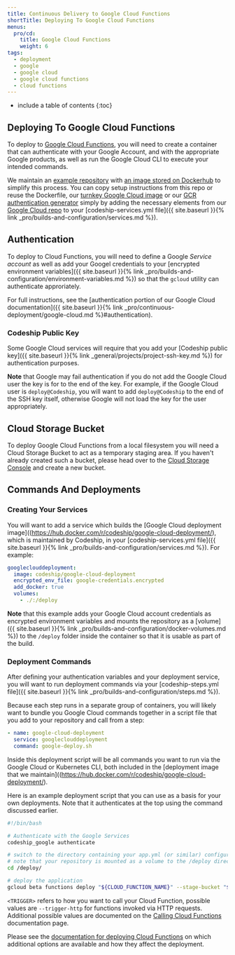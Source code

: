 ```yaml
---
title: Continuous Delivery to Google Cloud Functions
shortTitle: Deploying To Google Cloud Functions
menus:
  pro/cd:
    title: Google Cloud Functions
    weight: 6
tags:
  - deployment
  - google
  - google cloud
  - google cloud functions
  - cloud functions
---
```


* include a table of contents
{:toc}

## Deploying To Google Cloud Functions

To deploy to [Google Cloud Functions](https://cloud.google.com/functions/), you will need to create a container that can authenticate with your Google Account, and with the appropriate Google products, as well as run the Google Cloud CLI to execute your intended commands.

We maintain an [example repository](https://github.com/codeship-library/google-cloud-deployment) with [an image stored on Dockerhub](https://hub.docker.com/r/codeship/google-cloud-deployment/) to simplify this process. You can copy setup instructions from this repo or reuse the Dockerfile, our [turnkey Google Cloud image](https://hub.docker.com/r/codeship/google-cloud-deployment/) or our [GCR authentication generator](https://hub.docker.com/r/codeship/gcr-dockercfg-generator/) simply by adding the necessary elements from our [Google Cloud repo](https://github.com/codeship-library/google-cloud-deployment) to your [codeship-services.yml file]({{ site.baseurl }}{% link _pro/builds-and-configuration/services.md %}).

## Authentication

To deploy to Cloud Functions, you will need to define a Google _Service account_ as well as add your Googel credentials to your [encrypted environment variables]({{ site.baseurl }}{% link _pro/builds-and-configuration/environment-variables.md %}) so that the `gcloud` utility can authenticate approriately.

For full instructions, see the [authentication portion of our Google Cloud documentation]({{ site.baseurl }}{% link _pro/continuous-deployment/google-cloud.md %}#authentication).

### Codeship Public Key

Some Google Cloud services will require that you add your [Codeship public key]({{ site.baseurl }}{% link _general/projects/project-ssh-key.md %}) for authentication purposes.

**Note** that Google may fail authentication if you do not add the Google Cloud user the key is for to the end of the key. For example, if the Google Cloud user is `deploy@Codeship`, you will want to add `deploy@Codeship` to the end of the SSH key itself, otherwise Google will not load the key for the user appropriately.

## Cloud Storage Bucket

To deploy Google Cloud Functions from a local filesystem you will need a Cloud Storage Bucket to act as a temporary staging area. If you haven't already created such a bucket, please head over to the [Cloud Storage Console](https://console.cloud.google.com/storage/browser) and create a new bucket.

## Commands And Deployments

### Creating Your Services

You will want to add a service which builds the [Google Cloud deployment image]((https://hub.docker.com/r/codeship/google-cloud-deployment/), which is maintained by Codeship, in your [codeship-services.yml file]({{ site.baseurl }}{% link _pro/builds-and-configuration/services.md %}). For example:

```yaml
googleclouddeployment:
  image: codeship/google-cloud-deployment
  encrypted_env_file: google-credentials.encrypted
  add_docker: true
  volumes:
    - ./:/deploy
```

**Note** that this example adds your Google Cloud account credentials as encrypted environment variables and mounts the repository as a [volume]({{ site.baseurl }}{% link _pro/builds-and-configuration/docker-volumes.md %}) to the `/deploy` folder inside the container so that it is usable as part of the build.

### Deployment Commands

After defining your authentication variables and your deployment service, you will want to run deployment commands via your [codeship-steps.yml file]({{ site.baseurl }}{% link _pro/builds-and-configuration/steps.md %}).

Because each step runs in a separate group of containers, you will likely want to bundle you Google Cloud commands together in a script file that you add to your repository and call from a step:

```yaml
- name: google-cloud-deployment
  service: googleclouddeployment
  command: google-deploy.sh
```

Inside this deployment script will be all commands you want to run via the Google Cloud or Kubernetes CLI, both included in the [deployment image that we maintain]((https://hub.docker.com/r/codeship/google-cloud-deployment/).

Here is an example deployment script that you can use as a basis for your own deployments. Note that it authenticates at the top using the command discussed earlier.

```bash
#!/bin/bash

# Authenticate with the Google Services
codeship_google authenticate

# switch to the directory containing your app.yml (or similar) configuration file
# note that your repository is mounted as a volume to the /deploy directory
cd /deploy/

# deploy the application
gcloud beta functions deploy "${CLOUD_FUNCTION_NAME}" --stage-bucket "${GOOGLE_CLOUD_BUCKET_NAME}" <TRIGGER>
```

`<TRIGGER>` refers to how you want to call your Cloud Function, possible values are `--trigger-http` for functions invoked via HTTP requests. Additional possible values are documented on the [Calling Cloud Functions](https://cloud.google.com/functions/docs/calling/) documentation page.

Please see the [documentation for deploying Cloud Functions](https://cloud.google.com/functions/docs/deploying/filesystem) on which additional options are available and how they affect the deployment.
